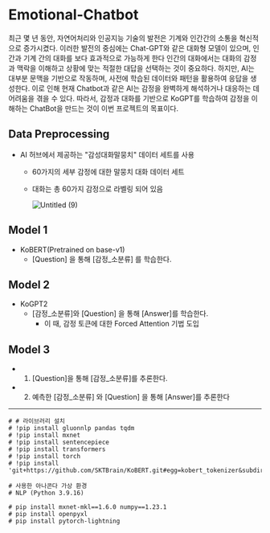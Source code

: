 # Emotional-Chatbot

최근 몇 년 동안, 자연어처리와 인공지능 기술의 발전은 기계와 인간간의 소통을 혁신적으로 증가시켰다. 이러한 발전의 중심에는 Chat-GPT와 같은 대화형 모델이 있으며, 인간과 기계 간의 대화를 보다 효과적으로 가능하게 한다 인간의 대화에서는 대화의 감정과 맥락을 이해하고 상황에 맞는 적절한 대답을 선택하는 것이 중요하다. 하지만, AI는 대부분 문맥을 기반으로 작동하며, 사전에 학습된 데이터와 패턴을 활용하여 응답을 생성한다. 이로 인해 현재 Chatbot과 같은 AI는 감정을 완벽하게 해석하거나 대응하는 데 어려움을 겪을 수 있다. 따라서, 감정과 대화를 기반으로 KoGPT를 학습하여 감정을 이해하는 ChatBot을 만드는 것이 이번 프로젝트의 목표이다.  

## Data Preprocessing
- AI 허브에서 제공하는 "감성대화말뭉치" 데이터 세트를 사용
  - 60가지의 세부 감정에 대한 말뭉치 대화 데이터 세트
  - 대화는 총 60가지 감정으로 라벨링 되어 있음

    ![Untitled (9)](https://github.com/hankyuwon/Emotional-Chatbot/assets/98513704/e2c3ef9f-1b71-4aba-a8dd-abad14253b50)

## Model 1
 - KoBERT(Pretrained on base-v1)
   - [Question] 을 통해 [감정_소분류] 를 학습한다.
## Model 2
 - KoGPT2
   - [감정_소분류]와 [Question] 을 통해 [Answer]를 학습한다.
     - 이 때, 감정 토큰에 대한 Forced Attention 기법 도입
## Model 3
- 1) [Question]을 통해 [감정_소분류]를 추론한다.
- 2) 예측한 [감정_소분류] 와 [Question] 을 통해 [Answer]를 추론한다





---
```
# # 라이브러리 설치
# !pip install gluonnlp pandas tqdm
# !pip install mxnet
# !pip install sentencepiece
# !pip install transformers
# !pip install torch
# !pip install 'git+https://github.com/SKTBrain/KoBERT.git#egg=kobert_tokenizer&subdirectory=kobert_hf'

# 사용한 아나콘다 가상 환경
# NLP (Python 3.9.16)

# pip install mxnet-mkl==1.6.0 numpy==1.23.1
# pip install openpyxl
# pip install pytorch-lightning
```